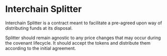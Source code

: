 # Interchain Splitter

Interchain Splitter is a contract meant to facilitate a pre-agreed upon way of distributing funds at its disposal.

Splitter should remain agnostic to any price changes that may occur during the covenant lifecycle.
It should accept the tokens and distribute them according to the initial agreement.
